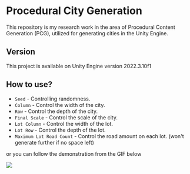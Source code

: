 # Procedural City Generation

This repository is my research work in the area of Procedural Content Generation (PCG), utilized for generating cities in the Unity Engine.

## Version

This project is available on Unity Engine version 2022.3.10f1

## How to use?

* `Seed` - Controlling randomness.
* `Column` - Control the width of the city.
* `Row` - Control the depth of the city.
* `Final Scale` - Control the scale of the city.
* `Lot Column` - Control the width of the lot.
* `Lot Row` - Control the depth of the lot.
* `Maximum Lot Road Count` - Control the road amount on each lot. (won't generate further if no space left)

or you can follow the demonstration from the GIF below

<img src="/Content/PCG customization.gif?raw=true">
